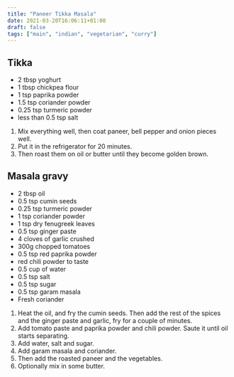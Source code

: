 ```yaml
---
title: "Paneer Tikka Masala"
date: 2021-03-20T16:06:11+01:00
draft: false
tags: ["main", "indian", "vegetarian", "curry"]
---
```


## Tikka

 - 2 tbsp yoghurt
 - 1 tbsp chickpea flour
 - 1 tsp paprika powder
 - 1.5 tsp coriander powder
 - 0.25 tsp turmeric powder
 - less than 0.5 tsp salt

 1. Mix everything well, then coat paneer, bell pepper and onion pieces well.
 1. Put it in the refrigerator for 20 minutes.
 1. Then roast them on oil or butter until they become golden brown.

## Masala gravy

 - 2 tbsp oil
 - 0.5 tsp cumin seeds
 - 0.25 tsp turmeric powder
 - 1 tsp coriander powder
 - 1 tsp dry fenugreek leaves
 - 0.5 tsp ginger paste
 - 4 cloves of garlic crushed
 - 300g chopped tomatoes
 - 0.5 tsp red paprika powder
 - red chili powder to taste
 - 0.5 cup of water
 - 0.5 tsp salt
 - 0.5 tsp sugar
 - 0.5 tsp garam masala
 - Fresh coriander

 1. Heat the oil, and fry the cumin seeds. Then add the rest of the spices and the ginger paste and garlic, fry for a couple of minutes.
 1. Add tomato paste and paprika powder and chili powder. Saute it until oil starts separating.
 1. Add water, salt and sugar.
 1. Add garam masala and coriander.
 1. Then add the roasted paneer and the vegetables.
 1. Optionally mix in some butter.